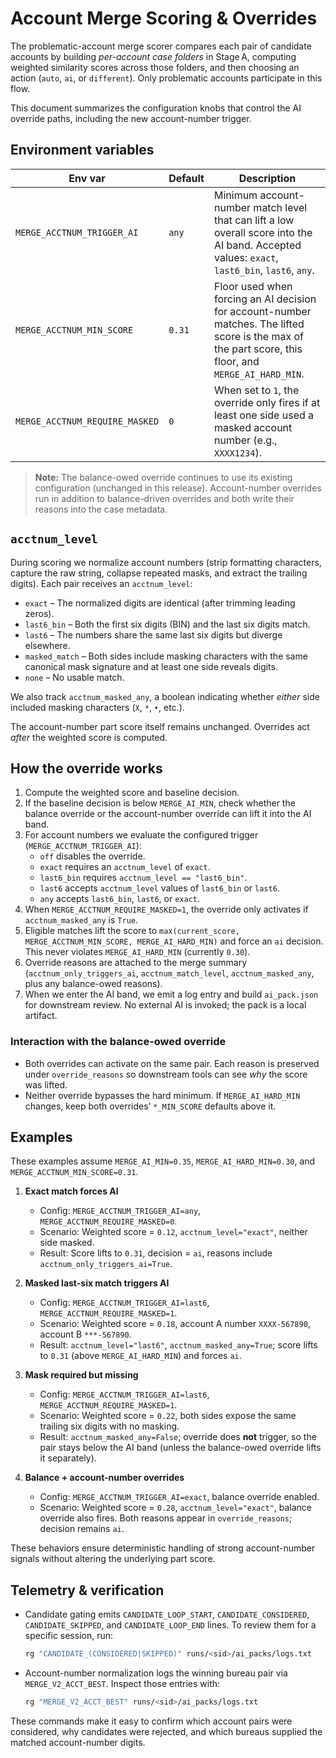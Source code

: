 # Account Merge Scoring & Overrides

The problematic-account merge scorer compares each pair of candidate accounts by
building *per-account case folders* in Stage A, computing weighted similarity
scores across those folders, and then choosing an action (`auto`, `ai`, or
`different`). Only problematic accounts participate in this flow.

This document summarizes the configuration knobs that control the AI override
paths, including the new account-number trigger.

## Environment variables

| Env var | Default | Description |
| --- | --- | --- |
| `MERGE_ACCTNUM_TRIGGER_AI` | `any` | Minimum account-number match level that can lift a low overall score into the AI band. Accepted values: `exact`, `last6_bin`, `last6`, `any`. |
| `MERGE_ACCTNUM_MIN_SCORE` | `0.31` | Floor used when forcing an AI decision for account-number matches. The lifted score is the max of the part score, this floor, and `MERGE_AI_HARD_MIN`. |
| `MERGE_ACCTNUM_REQUIRE_MASKED` | `0` | When set to `1`, the override only fires if at least one side used a masked account number (e.g., `XXXX1234`). |

> **Note:** The balance-owed override continues to use its existing
> configuration (unchanged in this release). Account-number overrides run in
> addition to balance-driven overrides and both write their reasons into the
> case metadata.

## `acctnum_level`

During scoring we normalize account numbers (strip formatting characters,
capture the raw string, collapse repeated masks, and extract the trailing
digits). Each pair receives an `acctnum_level`:

- `exact` – The normalized digits are identical (after trimming leading zeros).
- `last6_bin` – Both the first six digits (BIN) and the last six digits match.
- `last6` – The numbers share the same last six digits but diverge elsewhere.
- `masked_match` – Both sides include masking characters with the same
  canonical mask signature and at least one side reveals digits.
- `none` – No usable match.

We also track `acctnum_masked_any`, a boolean indicating whether *either* side
included masking characters (`X`, `*`, `•`, etc.).

The account-number part score itself remains unchanged. Overrides act *after*
the weighted score is computed.

## How the override works

1. Compute the weighted score and baseline decision.
2. If the baseline decision is below `MERGE_AI_MIN`, check whether the balance
   override or the account-number override can lift it into the AI band.
3. For account numbers we evaluate the configured trigger (`MERGE_ACCTNUM_TRIGGER_AI`):
   - `off` disables the override.
   - `exact` requires an `acctnum_level` of `exact`.
   - `last6_bin` requires `acctnum_level == "last6_bin"`.
   - `last6` accepts `acctnum_level` values of `last6_bin` or `last6`.
   - `any` accepts `last6_bin`, `last6`, or `exact`.
4. When `MERGE_ACCTNUM_REQUIRE_MASKED=1`, the override only activates if
   `acctnum_masked_any` is `True`.
5. Eligible matches lift the score to `max(current_score, MERGE_ACCTNUM_MIN_SCORE, MERGE_AI_HARD_MIN)`
   and force an `ai` decision. This never violates `MERGE_AI_HARD_MIN` (currently `0.30`).
6. Override reasons are attached to the merge summary (`acctnum_only_triggers_ai`,
   `acctnum_match_level`, `acctnum_masked_any`, plus any balance-owed reasons).
7. When we enter the AI band, we emit a log entry and build `ai_pack.json` for
   downstream review. No external AI is invoked; the pack is a local artifact.

### Interaction with the balance-owed override

- Both overrides can activate on the same pair. Each reason is preserved under
  `override_reasons` so downstream tools can see *why* the score was lifted.
- Neither override bypasses the hard minimum. If `MERGE_AI_HARD_MIN` changes,
  keep both overrides’ `*_MIN_SCORE` defaults above it.

## Examples

These examples assume `MERGE_AI_MIN=0.35`, `MERGE_AI_HARD_MIN=0.30`, and
`MERGE_ACCTNUM_MIN_SCORE=0.31`.

1. **Exact match forces AI**

   - Config: `MERGE_ACCTNUM_TRIGGER_AI=any`, `MERGE_ACCTNUM_REQUIRE_MASKED=0`.
   - Scenario: Weighted score = `0.12`, `acctnum_level="exact"`, neither side masked.
   - Result: Score lifts to `0.31`, decision = `ai`, reasons include
     `acctnum_only_triggers_ai=True`.

2. **Masked last-six match triggers AI**

   - Config: `MERGE_ACCTNUM_TRIGGER_AI=last6`, `MERGE_ACCTNUM_REQUIRE_MASKED=1`.
   - Scenario: Weighted score = `0.18`, account A number `XXXX-567890`, account B `***-567890`.
   - Result: `acctnum_level="last6"`, `acctnum_masked_any=True`; score lifts to `0.31`
     (above `MERGE_AI_HARD_MIN`) and forces `ai`.

3. **Mask required but missing**

   - Config: `MERGE_ACCTNUM_TRIGGER_AI=last6`, `MERGE_ACCTNUM_REQUIRE_MASKED=1`.
   - Scenario: Weighted score = `0.22`, both sides expose the same trailing six digits with no masking.
   - Result: `acctnum_masked_any=False`; override does **not** trigger, so the pair
     stays below the AI band (unless the balance-owed override lifts it separately).

4. **Balance + account-number overrides**

   - Config: `MERGE_ACCTNUM_TRIGGER_AI=exact`, balance override enabled.
   - Scenario: Weighted score = `0.28`, `acctnum_level="exact"`, balance override also
     fires. Both reasons appear in `override_reasons`; decision remains `ai`.

These behaviors ensure deterministic handling of strong account-number signals
without altering the underlying part score.

## Telemetry & verification

- Candidate gating emits `CANDIDATE_LOOP_START`, `CANDIDATE_CONSIDERED`,
  `CANDIDATE_SKIPPED`, and `CANDIDATE_LOOP_END` lines. To review them for a
  specific session, run:

  ```bash
  rg "CANDIDATE_(CONSIDERED|SKIPPED)" runs/<sid>/ai_packs/logs.txt
  ```

- Account-number normalization logs the winning bureau pair via
  `MERGE_V2_ACCT_BEST`. Inspect those entries with:

  ```bash
  rg "MERGE_V2_ACCT_BEST" runs/<sid>/ai_packs/logs.txt
  ```

These commands make it easy to confirm which account pairs were considered,
why candidates were rejected, and which bureaus supplied the matched
account-number digits.

